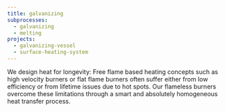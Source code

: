 ```yaml
---
title: galvanizing
subprocesses:
  - galvanizing
  - melting
projects:
  - galvanizing-vessel
  - surface-heating-system
---
```


We design heat for longevity: Free flame based heating concepts such as high velocity burners or flat flame burners often suffer either from low efficiency or from lifetime issues due to hot spots. Our flameless burners overcome these limitations through a smart and absolutely homogeneous heat transfer process.

